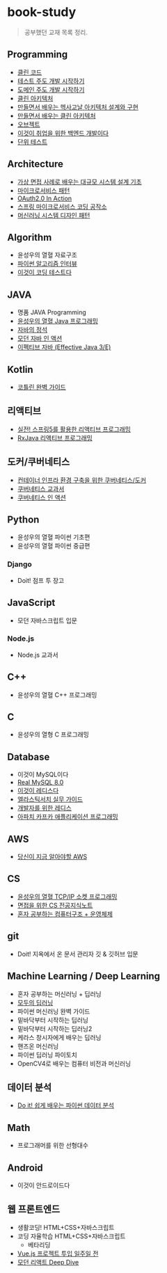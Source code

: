 # book-study

> 공부했던 교재 목록 정리.

## Programming

- [클린 코드](./books/클린_코드/README.md)
- [테스트 주도 개발 시작하기](./books/테스트_주도_개발_시작하기/README.md)
- [도메인 주도 개발 시작하기](./books/도메인_주도_개발_시작하기/README.md)
- [클린 아키텍처](./books/클린%20아키텍처/README.md)
- [만들면서 배우는 헥사고날 아키텍처 설계와 구현](/books/만들면서%20배우는%20헥사고날%20아키텍처/README.md)
- [만들면서 배우는 클린 아키텍처](./books/만들면서%20배우는%20클린%20아키텍처/README.md)
- [오브젝트](./books/오브젝트/README.md)
- [이것이 취업을 위한 백엔드 개발이다](./books/이것이%20취업을%20위한%20백엔드%20개발이다/README.md)
- [단위 테스트](./books/단위%20테스트/README.md)

## Architecture

- [가상 면접 사례로 배우는 대규모 시스템 설계 기초](books/가상%20면접%20사례로%20배우는%20대규모%20시스템%20설계%20기초/README.md)
- [마이크로서비스 패턴](books/마이크로서비스%20패턴/README.md)
- [OAuth2.0 In Action](./books/OAuth2_In_Action/README.md)
- [스프링 마이크로서비스 코딩 공작소](./books/스프링%20마이크로서비스%20코딩%20공작소/README.md)
- [머신러닝 시스템 디자인 패턴](./books/머신러닝%20시스템%20디자인%20패턴/README.md)

## Algorithm

- 윤성우의 열혈 자료구조
- [파이썬 알고리즘 인터뷰](https://github.com/Cho-D-YoungRae/AlgorithmStudy/tree/main/leetcode)
- [이것이 코딩 테스트다](./books/이것이_코딩_테스트다/README.md)

## JAVA

- 명품 JAVA Programming
- [윤성우의 열혈 Java 프로그래밍](./books/윤성우의_열혈_Java_프로그래밍/README.md)
- [자바의 정석](./books/자바의_정석/README.md)
- [모던 자바 인 액션](./books/모던_자바_인_액션/README.md)
- [이펙티브 자바 (Effective Java 3/E)](./books/이펙티브_자바_3E/README.md)

## Kotlin

- [코틀린 완벽 가이드](./books/%EC%BD%94%ED%8B%80%EB%A6%B0_%EC%99%84%EB%B2%BD_%EA%B0%80%EC%9D%B4%EB%93%9C/README.md)

## 리액티브

- [실전! 스프링5를 활용한 리액티브 프로그래밍](./books/실전_스프링5를_활용한_리액티브_프로그래밍/README.md)
- [RxJava 리액티브 프로그래밍](./books/RxJava_리액티브_프로그래밍/README.md)

## 도커/쿠버네티스

- [컨테이너 인프라 환경 구축을 위한 쿠버네티스/도커](./books/%EC%BB%A8%ED%85%8C%EC%9D%B4%EB%84%88_%EC%9D%B8%ED%94%84%EB%9D%BC_%ED%99%98%EA%B2%BD_%EA%B5%AC%EC%B6%95%EC%9D%84_%EC%9C%84%ED%95%9C_%EC%BF%A0%EB%B2%84%EB%84%A4%ED%8B%B0%EC%8A%A4_%EB%8F%84%EC%BB%A4/README.md)
- [쿠버네티스 교과서](./books/쿠버네티스_교과서/README.md)
- [쿠버네티스 인 액션](./books/쿠버네티스_인_액션/README.md)

## Python

- 윤성우의 열혈 파이썬 기초편
- 윤성우의 열혈 파이썬 중급편

### Django

- Doit! 점프 투 장고

## JavaScript

- 모던 자바스크립트 입문

### Node.js

- Node.js 교과서

## C++

- 윤성우의 열혈 C++ 프로그래밍

## C

- 윤성우의 열형 C 프로그래밍

## Database

- 이것이 MySQL이다
- [Real MySQL 8.0](./books/Real_MySQL/README.md)
- [이것이 레디스다](./books/%EC%9D%B4%EA%B2%83%EC%9D%B4_%EB%A0%88%EB%94%94%EC%8A%A4%EB%8B%A4/README.md)
- [엘라스틱서치 실무 가이드](./books/엘라스틱서치_실무_가이드/README.md)
- [개발자를 위한 레디스](./books/개발자를%20위한%20레디스/README.md)
- [아파치 카프카 애플리케이션 프로그래밍](./books/아파치%20카프카%20애플리케이션%20프로그래밍/README.md)

## AWS

- [당신이 지금 알아야할 AWS](./books/당신이_지금_알아야할_AWS/README.md)

## CS

- [윤성우의 열혈 TCP/IP 소켓 프로그래밍](./books/윤성우의_열혈_TCPIP_소켓_프로그래밍/README.md)
- [면접을 위한 CS 전공지식노트](./books/면접을_위한_CS_전공지식노트/README.md)
- [혼자 공부하는 컴퓨터구조 + 운영체제](./books/혼자_공부하는_컴퓨터구조_운영체제/README.md)

## git

- Doit! 지옥에서 온 문서 관리자 깃 & 깃허브 입문

## Machine Learning / Deep Learning

- 혼자 공부하는 머신러닝 + 딥러닝
- [모두의 딥러닝](/books/모두의_딥러닝/README.md)
- 파이썬 머신러닝 완벽 가이드
- 밑바닥부터 시작하는 딥러닝
- 밑바닥부터 시작하는 딥러닝2
- 케라스 창시자에게 배우는 딥러닝
- 핸즈온 머신러닝
- 파이썬 딥러닝 파이토치
- OpenCV4로 배우는 컴퓨터 비전과 머신러닝

## 데이터 분석

- [Do it! 쉽게 배우는 파이썬 데이터 분석](./books/Do%20it!%20쉽게%20배우는%20파이썬%20데이터%20분석/README.md)

## Math

- 프로그래머를 위한 선형대수

## Android

- 이것이 안드로이드다

## 웹 프론트엔드

- 생활코딩! HTML+CSS+자바스크립트
- 코딩 자율학습 HTML+CSS+자바스크립트
  - 베타리딩
- [Vue.js 프로젝트 투입 일주일 전](books/Vue_js_%ED%94%84%EB%A1%9C%EC%A0%9D%ED%8A%B8_%ED%88%AC%EC%9E%85_%EC%9D%BC%EC%A3%BC%EC%9D%BC_%EC%A0%84/)
- [모던 리액트 Deep Dive](./books/모던%20리액트%20Deep%20Dive/README.md)
